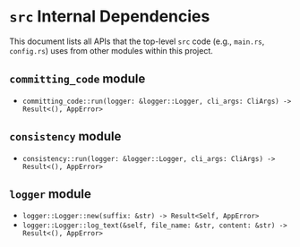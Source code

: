 # `src` Internal Dependencies

This document lists all APIs that the top-level `src` code (e.g., `main.rs`, `config.rs`) uses from other modules within this project.

## `committing_code` module

- `committing_code::run(logger: &logger::Logger, cli_args: CliArgs) -> Result<(), AppError>`

## `consistency` module

- `consistency::run(logger: &logger::Logger, cli_args: CliArgs) -> Result<(), AppError>`

## `logger` module

- `logger::Logger::new(suffix: &str) -> Result<Self, AppError>`
- `logger::Logger::log_text(&self, file_name: &str, content: &str) -> Result<(), AppError>`